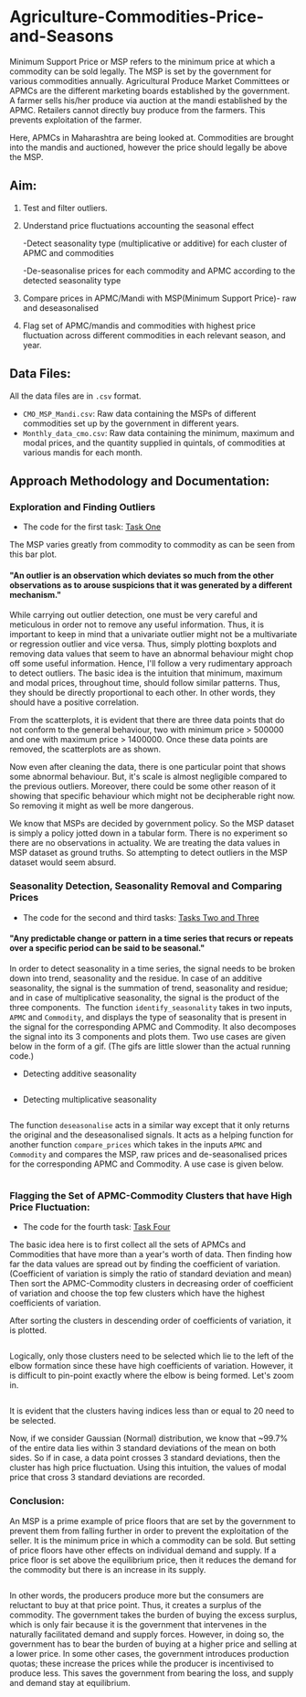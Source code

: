 # Agriculture-Commodities-Price-and-Seasons

Minimum Support Price or MSP refers to the minimum price at which a commodity can be sold legally. The MSP is set by the government for various commodities annually. Agricultural Produce Market Committees or APMCs are the different marketing boards established by the government. A farmer sells his/her produce via auction at the mandi established by the APMC. Retailers cannot directly buy produce from the farmers. This prevents exploitation of the farmer.

Here, APMCs in Maharashtra are being looked at. Commodities are brought into the mandis and auctioned, however the price should legally be above the MSP.

## Aim:
1. Test and filter outliers.
2. Understand price fluctuations accounting the seasonal effect
    
    -Detect seasonality type (multiplicative or additive) for each cluster of APMC and commodities
    
    -De-seasonalise prices for each commodity and APMC according to the detected seasonality type
3. Compare prices in APMC/Mandi with MSP(Minimum Support Price)- raw and deseasonalised
4. Flag set of APMC/mandis and commodities with highest price fluctuation across different commodities in each relevant season, and year.

## Data Files:

All the data files are in `.csv` format.
* `CMO_MSP_Mandi.csv`: Raw data containing the MSPs of different commodities set up by the government in different years.
* `Monthly_data_cmo.csv`: Raw data containing the minimum, maximum and modal prices, and the quantity supplied in quintals, of commodities at various mandis for each month.


## Approach Methodology and Documentation:

### Exploration and Finding Outliers
* The code for the first task: [Task One](https://github.com/itsmepiyush2/Agriculture-Commodities-Price-and-Seasons/blob/master/exploration%20and%20outlier%20detection.ipynb)

The MSP varies greatly from commodity to commodity as can be seen from this bar plot.
<img src="msp.png" class="img-responsive" alt="">
#### "An outlier is an observation which deviates so much from the other observations as to arouse suspicions that it was generated by a different mechanism."
While carrying out outlier detection, one must be very careful and meticulous in order not to remove any useful information. Thus, it is important to keep in mind that a univariate outlier might not be a multivariate or regression outlier and vice versa. Thus, simply plotting boxplots and removing data values that seem to have an abnormal behaviour might chop off some useful information. Hence, I'll follow a very rudimentary approach to detect outliers.
The basic idea is the intuition that minimum, maximum and modal prices, throughout time, should follow similar patterns. Thus, they should be directly proportional to each other. In other words, they should have a positive correlation.
<img src="scatterplot_before_cleaning.png" class="img-responsive" alt="">

From the scatterplots, it is evident that there are three data points that do not conform to the general behaviour, two with minimum price > 500000 and one with maximum price > 1400000. Once these data points are removed, the scatterplots are as shown.
<img src="scatterplot_after_cleaning.png" class="img-responsive" alt="">

Now even after cleaning the data, there is one particular point that shows some abnormal behaviour. But, it's scale is almost negligible compared to the previous outliers. Moreover, there could be some other reason of it showing that specific behaviour which might not be decipherable right now. So removing it might as well be more dangerous.

We know that MSPs are decided by government policy. So the MSP dataset is simply a policy jotted down in a tabular form. There is no experiment so there are no observations in actuality. We are treating the data values in MSP dataset as ground truths. So attempting to detect outliers in the MSP dataset would seem absurd.

### Seasonality Detection, Seasonality Removal and Comparing Prices
* The code for the second and third tasks: [Tasks Two and Three](https://github.com/itsmepiyush2/Agriculture-Commodities-Price-and-Seasons/blob/master/seasonality%20detection%2C%20deseasonalising%20and%20comparing%20prices.ipynb)

#### "Any predictable change or pattern in a time series that recurs or repeats over a specific period can be said to be seasonal."
In order to detect seasonality in a time series, the signal needs to be broken down into trend, seasonality and the residue. In case of an additive seasonality, the signal is the summation of trend, seasonality and residue; and in case of multiplicative seasonality, the signal is the product of the three components.
<img src="seasonal_decompose.png" class="img-responsive" alt="">
The function `identify_seasonality` takes in two inputs, `APMC` and `Commodity`, and displays the type of seasonality that is present in the signal for the corresponding APMC and Commodity. It also decomposes the signal into its 3 components and plots them. Two use cases are given below in the form of a gif.
(The gifs are little slower than the actual running code.)

* Detecting additive seasonality

<img src="additive_example.gif" class="img-responsive" alt="">

* Detecting multiplicative seasonality

<img src="multiplicative_example.gif" class="img-responsive" alt="">

The function `deseasonalise` acts in a similar way except that it only returns the original and the deseasonalised signals. It acts as a helping function for another function `compare_prices` which takes in the inputs `APMC` and `Commodity` and compares the MSP, raw prices and de-seasonalised prices for the corresponding APMC and Commodity. A use case is given below.

<img src="compare_prices.gif" class="img-responsive" alt="">

### Flagging the Set of APMC-Commodity Clusters that have High Price Fluctuation:
* The code for the fourth task: [Task Four](https://github.com/itsmepiyush2/Agriculture-Commodities-Price-and-Seasons/blob/master/fluctuations.ipynb)

The basic idea here is to first collect all the sets of APMCs and Commodities that have more than a year's worth of data. Then finding how far the data values are spread out by finding the coefficient of variation. (Coefficient of variation is simply the ratio of standard deviation and mean) Then sort the APMC-Commodity clusters in decreasing order of coefficient of variation and choose the top few clusters which have the highest coefficients of variation.

After sorting the clusters in descending order of coefficients of variation, it is plotted.

<img src="fluctuation_cluster1.png" class="img-responsive" alt="">

Logically, only those clusters need to be selected which lie to the left of the elbow formation since these have high coefficients of variation. However, it is difficult to pin-point exactly where the elbow is being formed. Let's zoom in.

<img src="fluctuation_cluster2.png" class="img-responsive" alt="">

It is evident that the clusters having indices less than or equal to 20 need to be selected.

Now, if we consider Gaussian (Normal) distribution, we know that ~99.7% of the entire data lies within 3 standard deviations of the mean on both sides. So if in case, a data point crosses 3 standard deviations, then the cluster has high price fluctuation. Using this intuition, the values of modal price that cross 3 standard deviations are recorded.

### Conclusion:

An MSP is a prime example of price floors that are set by the government to prevent them from falling further in order to prevent the exploitation of the seller. It is the minimum price in which a commodity can be sold. But setting of price floors have other effects on individual demand and supply. If a price floor is set above the equilibrium price, then it reduces the demand for the commodity but there is an increase in its supply.

<img src="price_floor.gif" class="img-responsive" alt="">

In other words, the producers produce more but the consumers are reluctant to buy at that price point. Thus, it creates a surplus of the commodity.
The government takes the burden of buying the excess surplus, which is only fair because it is the government that intervenes in the naturally facilitated demand and supply forces. However, in doing so, the government has to bear the burden of buying at a higher price and selling at a lower price.
In some other cases, the government introduces production quotas; these increase the prices while the producer is incentivised to produce less. This saves the government from bearing the loss, and supply and demand stay at equilibrium.
